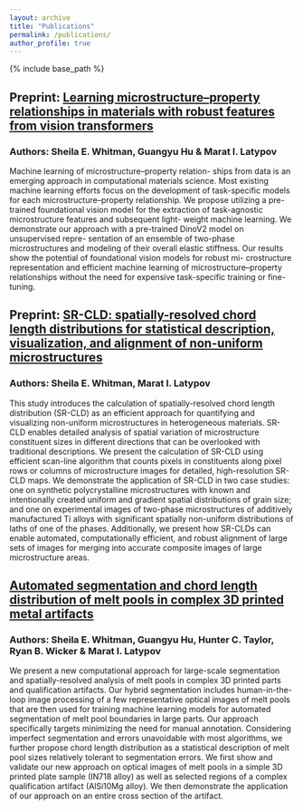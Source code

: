 ```yaml
---
layout: archive
title: "Publications"
permalink: /publications/
author_profile: true
---
```

{% include base_path %}

## Preprint: [Learning microstructure–property relationships in materials with robust features from vision transformers](https://openaccess.thecvf.com/content/CVPR2024W/CV4MS/papers/Whitman_Learning_Microstructure--Property_Relationships_in_Materials_with_Robust_Features_from_Vision_CVPRW_2024_paper.pdf)
### Authors: Sheila E. Whitman, Guangyu Hu & Marat I. Latypov
Machine learning of microstructure–property relation- ships from data is an emerging approach in computational materials science. Most existing machine learning efforts focus on the development of task-specific models for each microstructure–property relationship. We propose utilizing a pre-trained foundational vision model for the extraction of task-agnostic microstructure features and subsequent light- weight machine learning. We demonstrate our approach with a pre-trained DinoV2 model on unsupervised repre- sentation of an ensemble of two-phase microstructures and modeling of their overall elastic stiffness. Our results show the potential of foundational vision models for robust mi- crostructure representation and efficient machine learning of microstructure–property relationships without the need for expensive task-specific training or fine-tuning.

## Preprint: [SR-CLD: spatially-resolved chord length distributions for statistical description, visualization, and alignment of non-uniform microstructures](https://arxiv.org/abs/2409.03729)
### Authors: Sheila E. Whitman, Marat I. Latypov
This study introduces the calculation of spatially-resolved chord length distribution (SR-CLD) as an efficient approach for quantifying and visualizing non-uniform microstructures in heterogeneous materials. SR-CLD enables detailed analysis of spatial variation of microstructure constituent sizes in different directions that can be overlooked with traditional descriptions. We present the calculation of SR-CLD using efficient scan-line algorithm that counts pixels in constituents along pixel rows or columns of microstructure images for detailed, high-resolution SR-CLD maps. We demonstrate the application of SR-CLD in two case studies: one on synthetic polycrystalline microstructures with known and intentionally created uniform and gradient spatial distributions of grain size; and one on experimental images of two-phase microstructures of additively manufactured Ti alloys with significant spatially non-uniform distributions of laths of one of the phases. Additionally, we present how SR-CLDs can enable automated, computationally efficient, and robust alignment of large sets of images for merging into accurate composite images of large microstructure areas.


## [Automated segmentation and chord length distribution of melt pools in complex 3D printed metal artifacts](https://link.springer.com/article/10.1007/s40192-023-00329-z)
### Authors: Sheila E. Whitman, Guangyu Hu, Hunter C. Taylor, Ryan B. Wicker & Marat I. Latypov
We present a new computational approach for large-scale segmentation and spatially-resolved analysis of melt pools in complex 3D printed parts and qualification artifacts. Our hybrid segmentation includes human-in-the-loop image processing of a few representative optical images of melt pools that are then used for training machine learning models for automated segmentation of melt pool boundaries in large parts. Our approach specifically targets minimizing the need for manual annotation. Considering imperfect segmentation and errors unavoidable with most algorithms, we further propose chord length distribution as a statistical description of melt pool sizes relatively tolerant to segmentation errors. We first show and validate our new approach on optical images of melt pools in a simple 3D printed plate sample (IN718 alloy) as well as selected regions of a complex qualification artifact (AlSi10Mg alloy). We then demonstrate the application of our approach on an entire cross section of the artifact.









